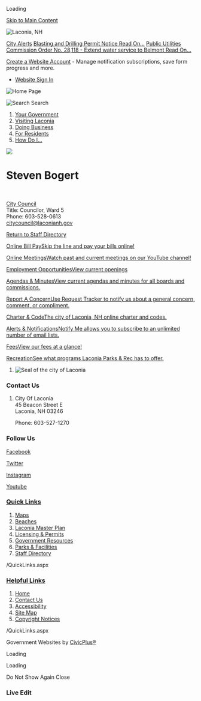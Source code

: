 Loading

[Skip to Main Content](https://www.laconianh.gov/directory.aspx?EID=102%2F)

![Laconia, NH](https://www.laconianh.gov/ImageRepository/Document?documentID=7235)

[City Alerts](https://www.laconianh.gov/AlertCenter.aspx) [Blasting and Drilling Permit Notice Read On...](https://www.laconianh.gov/AlertCenter.aspx?AID=Blasting-and-Drilling-Permit-Notice-68) [Public Utilities Commission Order No. 28,118 - Extend water service to Belmont Read On...](https://www.laconianh.gov/AlertCenter.aspx?AID=Public-Utilities-Commission-Order-No-281-70)

[Create a Website Account](https://www.laconianh.gov/MyAccount/ProfileCreate) - Manage notification subscriptions, save form progress and more.   

- [Website Sign In](https://www.laconianh.gov/MyAccount)

![Home Page](https://www.laconianh.gov/ImageRepository/Document?documentID=6600)

![Search](https://www.laconianh.gov/ImageRepository/Document?documentID=6608) Search

1. [Your Government](https://www.laconianh.gov/27/Your-Government)
2. [Visiting Laconia](https://www.laconianh.gov/101/Visiting-Laconia)
3. [Doing Business](https://www.laconianh.gov/35/Doing-Business)
4. [For Residents](https://www.laconianh.gov/31/For-Residents)
5. [How Do I...](https://www.laconianh.gov/9/How-Do-I)

![](https://www.laconianh.gov/ImageRepository/Document?documentID=6596)

# Steven Bogert

 

[City Council](https://www.laconianh.gov/Directory.aspx?DID=37)  
Title: Councilor, Ward 5  
Phone: 603-528-0613  
[citycouncil@laconianh.gov](mailto:citycouncil@laconianh.gov)

[Return to Staff Directory](https://www.laconianh.gov/Directory.aspx)

[Online Bill PaySkip the line and pay your bills online!](https://www.laconianh.gov/131/Online-Payments)

[Online MeetingsWatch past and current meetings on our YouTube channel!](https://www.youtube.com/laconianh)

[Employment OpportunitiesView current openings](https://www.laconianh.gov/Jobs.aspx)

[Agendas &amp; MinutesView current agendas and minutes for all boards and commissions.](https://www.laconianh.gov/AgendaCenter)

[Report A ConcernUse Request Tracker to notify us about a general concern, comment, or compliment.](https://www.laconianh.gov/requesttracker.aspx)

[Charter &amp; CodeThe city of Laconia, NH online charter and codes.](https://www.ecode360.com/LA1353)

[Alerts &amp; NotificationsNotify Me allows you to subscribe to an unlimited number of email lists.](https://www.laconianh.gov/list.aspx)

[FeesView our fees at a glance!](https://www.laconianh.gov/582/Fees-at-a-Glance)

[RecreationSee what programs Laconia Parks &amp; Rec has to offer.](https://www.laconianh.gov/206/Parks-Recreation)

1. ![Seal of the city of Laconia](https://www.laconianh.gov/ImageRepository/Document?documentID=6609 "Seal of the city of Laconia")

### Contact Us

1. City Of Laconia  
   45 Beacon Street E  
   Laconia, NH 03246
   
   Phone: 603-527-1270

### Follow Us

[Facebook](https://www.laconianh.gov/facebook)

[Twitter](https://www.laconianh.gov/twitter)

[Instagram](https://www.laconianh.gov/instagram)

[Youtube](https://www.laconianh.gov/youtube)

### [Quick Links](https://www.laconianh.gov/QuickLinks.aspx?CID=11)

1. [Maps](https://www.laconianh.gov/503/Maps)
2. [Beaches](https://www.laconianh.gov/208/Beaches)
3. [Laconia Master Plan](https://www.laconianh.gov/341/Master-Plan)
4. [Licensing &amp; Permits](https://www.laconianh.gov/424/Licensing-Permits)
5. [Government Resources](https://www.laconianh.gov/businessdirectoryii.aspx)
6. [Parks &amp; Facilities](https://www.laconianh.gov/Facilities/Facility/PrepopulatedSearch?isReservableOnly=false&categoryIDs=2)
7. [Staff Directory](https://www.laconianh.gov/directory.aspx)

/QuickLinks.aspx

### [Helpful Links](https://www.laconianh.gov/QuickLinks.aspx?CID=12)

1. [Home](https://www.laconianh.gov)
2. [Contact Us](https://www.laconianh.gov/directory.aspx)
3. [Accessibility](https://www.laconianh.gov/Accessibility)
4. [Site Map](https://www.laconianh.gov/sitemap)
5. [Copyright Notices](https://www.laconianh.gov/site/copyright)

/QuickLinks.aspx

Government Websites by [CivicPlus®](https://connect.civicplus.com/referral)

Loading

Loading

Do Not Show Again Close

### Live Edit